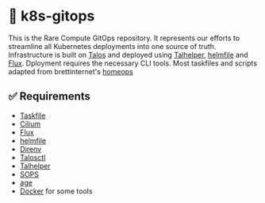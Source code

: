 # 🧪 k8s-gitops

This is the Rare Compute GitOps repository. It represents our efforts to streamline all Kubernetes deployments into one source of truth. Infrastructure is built on [Talos](https://www.talos.dev/) and deployed using [Talhelper](https://github.com/budimanjojo/talhelper), [helmfile](https://github.com/helmfile/helmfile) and [Flux](https://github.com/fluxcd/flux2). Dployment requires the necessary CLI tools. Most taskfiles and scripts adapted from brettinternet's [homeops](https://github.com/brettinternet/homeops)

## ✅ Requirements

- [Taskfile](https://taskfile.dev/)
- [Cilium](https://github.com/cilium/cilium)
- [Flux](https://github.com/fluxcd/flux2)
- [helmfile](https://github.com/helmfile/helmfile)
- [Direnv](https://github.com/direnv/direnv)
- [Talosctl](https://github.com/siderolabs/talos)
- [Talhelper](https://github.com/budimanjojo/talhelper)
- [SOPS](https://github.com/getsops/sops)
- [age](https://github.com/FiloSottile/age)
- [Docker](https://www.docker.com/) for some tools
